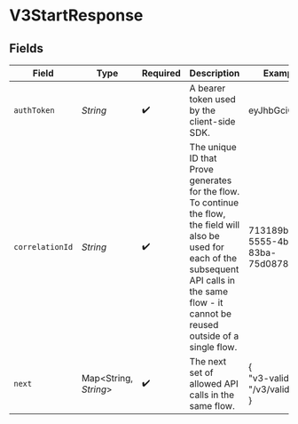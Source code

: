 # V3StartResponse


## Fields

| Field                                                                                                                                                                                                    | Type                                                                                                                                                                                                     | Required                                                                                                                                                                                                 | Description                                                                                                                                                                                              | Example                                                                                                                                                                                                  |
| -------------------------------------------------------------------------------------------------------------------------------------------------------------------------------------------------------- | -------------------------------------------------------------------------------------------------------------------------------------------------------------------------------------------------------- | -------------------------------------------------------------------------------------------------------------------------------------------------------------------------------------------------------- | -------------------------------------------------------------------------------------------------------------------------------------------------------------------------------------------------------- | -------------------------------------------------------------------------------------------------------------------------------------------------------------------------------------------------------- |
| `authToken`                                                                                                                                                                                              | *String*                                                                                                                                                                                                 | :heavy_check_mark:                                                                                                                                                                                       | A bearer token used by the client-side SDK.                                                                                                                                                              | eyJhbGciOi...                                                                                                                                                                                            |
| `correlationId`                                                                                                                                                                                          | *String*                                                                                                                                                                                                 | :heavy_check_mark:                                                                                                                                                                                       | The unique ID that Prove generates for the flow. To continue the flow, the field will also be used for each of the subsequent API calls in the same flow - it cannot be reused outside of a single flow. | 713189b8-5555-4b08-83ba-75d08780aebd                                                                                                                                                                     |
| `next`                                                                                                                                                                                                   | Map\<String, *String*>                                                                                                                                                                                   | :heavy_check_mark:                                                                                                                                                                                       | The next set of allowed API calls in the same flow.                                                                                                                                                      | {<br/>"v3-validate": "/v3/validate"<br/>}                                                                                                                                                                |